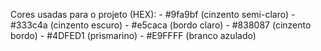 Cores usadas para o projeto (HEX):
    - #9fa9bf (cinzento semi-claro)
    - #333c4a (cinzento escuro)
    - #e5caca (bordo claro)
    - #838087 (cinzento bordo)
    - #4DFED1 (prismarino)
    - #E9FFFF (branco azulado)